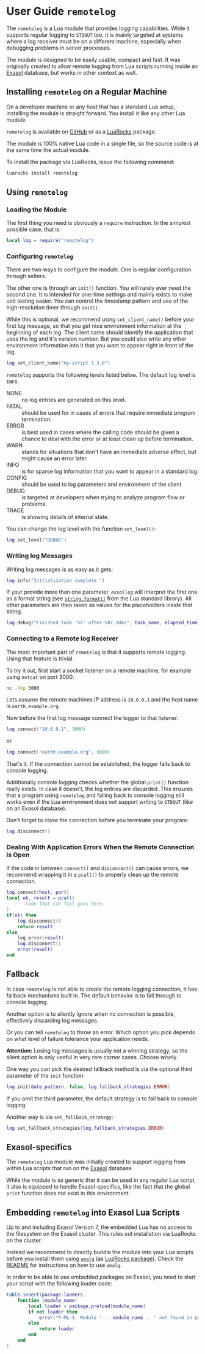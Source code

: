 # User Guide `remotelog`

The `remotelog` is a Lua module that provides logging capabilities. While it supports regular logging to `STDOUT` too, 
it is mainly targeted at systems where a log receiver must be on a different machine, especially when debugging problems
in server processes.

The module is designed to be easily usable, compact and fast. It was originally created to allow remote logging from Lua
scripts running inside an [Exasol](https://www.exasol.com) database, but works in other context as well.

## Installing `remotelog` on a Regular Machine

On a developer machine or any host that has a standard Lua setup, installing the module is straight forward. You install it like any other Lua module.

`remotelog` is available on [GitHub](https://www.github.com/exasol/remotelog-lua) or as a [LuaRocks](https://luarocks.org/) package.

The module is 100% native Lua code in a single file, so the source code is at the same time the actual module.

To install the package via LuaRocks, issue the following command:

```bash
luarocks install remotelog
```

## Using `remotelog`

### Loading the Module

The first thing you need is obviously a `require` instruction. In the simplest possible case, that is:

```lua
local log = require("remotelog")
```

### Configuring `remotelog`

There are two ways to configure the module. One is regular configuration through setters.

The other one is through an `init()` function. You will rarely ever need the second one. It is intended for one-time settings and mainly exists to make unit testing easier. You can control the timestamp pattern and use of the high-resolution timer through `init()`.

While this is optional, we recommend using `set_client_name()` before your first log message, so that you get nice environment information at the beginning of each log. The client name should identify the application that uses the log and it's version number. But you could also write any other environment information into it that you want to appear right in front of the log.

```lua
log.set_client_name("my-script 1.3.0")
```

`remotelog` supports the following levels listed below. The default log level is `INFO`.

<dl>
<dt>NONE</dt><dd>no log entries are generated on this level.</dd>
<dt>FATAL</dt><dd>should be used for in cases of errors that require immediate program termination.</dd>
<dt>ERROR</dt><dd>is best used in cases where the calling code should be given a chance to deal with the error or at least clean up before termination.</dd>
<dt>WARN</dt><dd>stands for situations that don't have an immediate adverse effect, but might cause an error later.</dd>
<dt>INFO</dt><dd>is for sparse log information that you want to appear in a standard log.</dd>
<dt>CONFIG</dt><dd>should be used to log parameters and environment of the client.</dd>
<dt>DEBUG</dt><dd>is targeted at developers when trying to analyze program flow or problems.</dd>
<dt>TRACE</dt><dd>is showing details of internal state.</dd>
</dl>

You can change the log level with the function `set_level()`:

```lua
log.set_level("DEBUG")
```

### Writing log Messages

Writing log messages is as easy as it gets:

```lua
log.info("Initialization complete.")
```

If your provide more than one parameter, `exsollog` will interpret the first one as a format string (see [`string.format()`](https://www.lua.org/manual/5.1/manual.html#pdf-string.format) from the Lua standard library). All other parameters are then taken as values for the placeholders inside that string.

```lua
log.debug("Finished task '%s' after %07.3dms", task_name, elapsed_time)
```

### Connecting to a Remote log Receiver

The most important part of `remotelog` is that it supports remote logging. Using that feature is trivial.

To try it out, first start a socket listener on a remote machine, for example using `netcat` on port 3000:

```bash
nc -lkp 3000
```

Lets assume the remote machines IP address is `10.0.0.1` and the host name is `earth.example.org`.

Now before the first log message connect the logger to that listener.

```lua
log.connect("10.0.0.1", 3000)
```

or

```lua
log.connect("earth.example.org", 3000)
```

That's it. If the connection cannot be established, the logger falls back to console logging.

Additionally console logging checks whether the global `print()` function really exists. In case it doesn't, the log entries are discarded. This ensures that a program using `remotelog` and falling back to console logging still works even if the Lua environment does not support writing to `STDOUT` (like on an Exasol database).

Don't forget to close the connection before you terminate your program:

```lua
log.disconnect()
```

### Dealing With Application Errors When the Remote Connection is Open

If the code in between `connect()` and `disconnect()` can cause errors, we recommend wrapping it in a `pcall()` to properly clean up the remote connection.

```lua
log.connect(host, port)
local ok, result = pcall(
    -- Code that can fail goes here.
)
if(ok) then
    log.disconnect()
    return result
else
    log_error(result)
    log.disconnect()
    error(result)
end
```

## Fallback

In case `remotelog` is not able to create the remote logging connection, it has fallback mechanisms built in. The default behavior is to fall through to console logging.

Another option is to silently ignore when no connection is possible, effectively discarding log messages.

Or you can tell `remotelog` to throw an error. Which option you pick depends on what level of failure tolerance your application needs.

**Attention:** Losing log messages is usually not a winning strategy, so the silent option is only useful in very rare corner cases. Choose wisely.

One way you can pick the desired fallback method is via the optional third parameter of the `init` function:

```lua
log.init(date_pattern, false, log.fallback_strategies.ERROR)
```

If you omit the third parameter, the default strategy is to fall back to console logging.

Another way is via `set_fallback_strategy`:

```lua
log.set_fallback_strategies(log.fallback_strategies.ERROR)
```

## Exasol-specifics

The `remotelog` Lua module was initially created to support logging from within Lua scripts that run on the [Exasol](https://www.exasol.com) database.

While the module is so generic that it can be used in any regular Lua script, it also is equipped to handle Exasol-specifics, like the fact that the global `print` function does not exist in this environment.

## Embedding `remotelog` into Exasol Lua Scripts

Up to and including Exasol Version 7, the embedded Lua has no access to the filesystem on the Exasol cluster. This rules out installation via LuaRocks on the cluster.

Instead we recommend to directly bundle the module into your Lua scripts before you install them using [`amalg`](https://github.com/siffiejoe/lua-amalg/) (as [LuaRocks package](https://luarocks.org/modules/siffiejoe/amalg)). Check the [README](https://github.com/siffiejoe/lua-amalg/blob/master/README.md) for instructions on how to use `amalg`.

In order to be able to use embedded packages on Exasol, you need to start your script with the following loader code:

```lua
table.insert(package.loaders,
    function (module_name)
        local loader = package.preload[module_name]
        if not loader then
            error("F-ML-1: Module " .. module_name .. " not found in package.preload.")
        else
            return loader
        end
    end
)
```